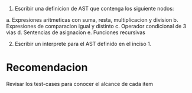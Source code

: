 1. Escribir una definicion de AST que contenga los siguiente nodos:

a. Expresiones aritmeticas con suma, resta, multiplicacion y division
b. Expresiones de comparacion igual y distinto
c. Operador condicional de 3 vias
d. Sentencias de asignacion
e. Funciones recursivas

2. Escribir un interprete para el AST definido en el inciso 1.

Recomendacion
=============

Revisar los test-cases para conocer el alcance de cada item